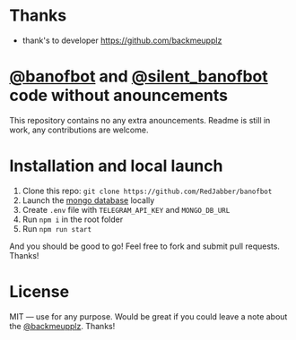 # Thanks
- thank's to developer https://github.com/backmeupplz
# [@banofbot](https://telegram.me/banofbot) and [@silent_banofbot](https://telegram.me/banofbot) code without anouncements 
This repository contains no any extra anouncements. Readme is still in work, any contributions are welcome.

# Installation and local launch
1. Clone this repo: `git clone https://github.com/RedJabber/banofbot`
2. Launch the [mongo database](https://www.mongodb.com/) locally
3. Create `.env` file with `TELEGRAM_API_KEY` and `MONGO_DB_URL`
4. Run `npm i` in the root folder
5. Run `npm run start`

And you should be good to go! Feel free to fork and submit pull requests. Thanks!

# License
MIT — use for any purpose. Would be great if you could leave a note about the [@backmeupplz](https://github.com/backmeupplz). Thanks!
